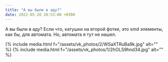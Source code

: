 ```yaml
---
title: "А вы были в аду?"
date: 2022-05-28 20:53:00 +0300
---
```


А вы были в аду?
Если что, катушки на второй фотке, это smd элементы, как бы, для автомата. Но, автомата я тут не нашел.


{% include media.html f="/assets/vk_photos/2/WSaXTRuBa9k.jpg" alt="" %}
{% include media.html f="/assets/vk_photos/1/2hOLS9hnd34.jpg" alt="" %}
